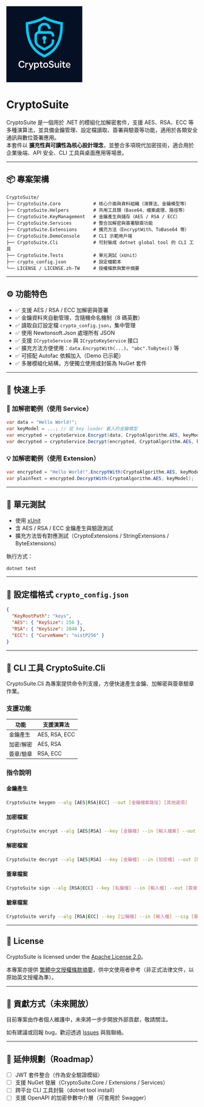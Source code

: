 ﻿
<img src="./assets/logo.png" alt="Logo" width="200"/>

# CryptoSuite

CryptoSuite 是一個用於 .NET 的模組化加解密套件，支援 AES、RSA、ECC 等多種演算法，並具備金鑰管理、設定檔讀取、簽署與驗簽等功能，適用於各類安全通訊與數位簽署應用。  
本套件以 **擴充性與可讀性為核心設計理念**，並整合多項現代加密技術，適合用於企業後端、API 安全、CLI 工具與桌面應用等場景。

---

## 📦 專案架構

```
CryptoSuite/
├── CryptoSuite.Core            # 核心介面與資料組織（演算法、金鑰模型等）
├── CryptoSuite.Helpers         # 共用工具類（Base64、檔案處理、路徑等）
├── CryptoSuite.KeyManagement   # 金鑰產生與儲存（AES / RSA / ECC）
├── CryptoSuite.Services        # 整合加解密與簽署驗簽功能
├── CryptoSuite.Extensions      # 擴充方法（EncryptWith、ToBase64 等）
├── CryptoSuite.DemoConsole     # CLI 示範用戶端
├── CryptoSuite.Cli             # 可封裝成 dotnet global tool 的 CLI 工具
├── CryptoSuite.Tests           # 單元測試（xUnit）
├── crypto_config.json          # 設定檔範本
└── LICENSE / LICENSE.zh-TW     # 授權條款與繁中摘要
```

---

## ⚙️ 功能特色

- ✅ 支援 AES / RSA / ECC 加解密與簽署
- ✅ 金鑰資料夾自動管理，含隨機命名機制（8 碼英數）
- ✅ 讀取自訂設定檔 `crypto_config.json`，集中管理
- ✅ 使用 Newtonsoft.Json 處理所有 JSON
- ✅ 支援 `ICryptoService` 與 `ICryptoKeyService` 接口
- ✅ 擴充方法方便使用：`data.EncryptWith(...)`、`"abc".ToBytes()` 等
- ✅ 可搭配 Autofac 依賴加入（Demo 已示範）
- ✅ 多層模組化結構，方便獨立使用或封裝為 NuGet 套件

---

## 🚀 快速上手

### 🔐 加解密範例（使用 Service）

```csharp
var data = "Hello World!";
var keyModel = ...; // 從 key loader 載入的金鑰模型
var encrypted = cryptoService.Encrypt(data, CryptoAlgorithm.AES, keyModel);
var decrypted = cryptoService.Decrypt(encrypted, CryptoAlgorithm.AES, keyModel);
```

### 💡 加解密範例（使用 Extension）

```csharp
var encrypted = "Hello World!".EncryptWith(CryptoAlgorithm.AES, keyModel);
var plainText = encrypted.DecryptWith(CryptoAlgorithm.AES, keyModel);
```

---

## 🧰 單元測試

- 使用 [xUnit](https://xunit.net/)
- 含 AES / RSA / ECC 金鑰產生與驗證測試
- 擴充方法皆有對應測試（CryptoExtensions / StringExtensions / ByteExtensions）

執行方式：

```bash
dotnet test
```

---

## 📂 設定檔格式 `crypto_config.json`

```json
{
  "KeyRootPath": "keys",
  "AES": { "KeySize": 256 },
  "RSA": { "KeySize": 2048 },
  "ECC": { "CurveName": "nistP256" }
}
```

---

## 🧰 CLI 工具 CryptoSuite.Cli

CryptoSuite.Cli 為專案提供命令列支援，方便快速產生金鑰、加解密與簽章驗章作業。

### 支援功能

| 功能 | 支援演算法 |
|------|------------|
| 金鑰產生 | AES, RSA, ECC |
| 加密/解密 | AES, RSA |
| 簽章/驗章 | RSA, ECC |

### 指令說明

#### 金鑰產生

```bash
CryptoSuite keygen --alg [AES|RSA|ECC] --out [金鑰檔案路徑] [其他選項]
```

#### 加密檔案

```bash
CryptoSuite encrypt --alg [AES|RSA] --key [金鑰檔] --in [輸入檔案] --out [輸出檔案]
```

#### 解密檔案

```bash
CryptoSuite decrypt --alg [AES|RSA] --key [金鑰檔] --in [加密檔] --out [解密後檔案]
```

#### 簽章檔案

```bash
CryptoSuite sign --alg [RSA|ECC] --key [私鑰檔] --in [輸入檔] --out [簽章檔案]
```

#### 驗章檔案

```bash
CryptoSuite verify --alg [RSA|ECC] --key [公鑰檔] --in [輸入檔] --sig [簽章檔案]
```

---

## 📄 License

CryptoSuite is licensed under the [Apache License 2.0](./LICENSE)。

本專案亦提供 [繁體中文授權條款摘要](./LICENSE.zh-TW)，供中文使用者參考（非正式法律文件，以原始英文授權為準）。

---

## 🙌 貢獻方式（未來開放）

目前專案由作者個人維護中，未來將一步步開放外部貢獻，敬請關注。

如有建議或回報 bug，歡迎透過 [Issues](https://github.com/rexmax1018/CryptoSuite/issues) 與我聯絡。

---

## 🔗 延伸規劃（Roadmap）

- [ ] JWT 套件整合（作為安全驗證模組）
- [ ] 支援 NuGet 發展（CryptoSuite.Core / Extensions / Services）
- [ ] 跨平台 CLI 工具封裝（dotnet tool install）
- [ ] 支援 OpenAPI 的加密參數中介層（可套用於 Swagger）
